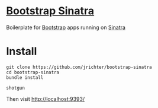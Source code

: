 [Bootstrap Sinatra](https://github.com/jrichter/bootstrap-sinatra)
====

Boilerplate for [Bootstrap](http://getbootstrap.com/) apps running on [Sinatra](http://www.sinatrarb.com/)

Install
===

    git clone https://github.com/jrichter/bootstrap-sinatra
    cd bootstrap-sinatra
    bundle install

    shotgun

Then visit [http://localhost:9393/](http://localhost:9393/)
